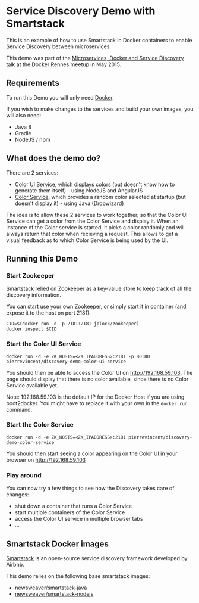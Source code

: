 # Service Discovery Demo with Smartstack

This is an example of how to use Smartstack in Docker containers to enable Service Discovery between microservices.

This demo was part of the [Microservices, Docker and Service Discovery](http://www.slideshare.net/PierreVincent3/microservices-docker-service-discovery-with-smartstack-english-version) talk at the Docker Rennes meetup in May 2015.

## Requirements

To run this Demo you will only need [Docker](http://www.docker.com).

If you wish to make changes to the services and build your own images, you will also need:

* Java 8
* Gradle
* NodeJS / npm

## What does the demo do?

There are 2 services:

* [Color UI Service](color-ui-service), which displays colors (but doesn't know how to generate them itself) - using NodeJS and AngularJS
* [Color Service](color-service), which provides a random color selected at startup (but doesn't display it) - using Java (Dropwizard)

The idea is to allow these 2 services to work together, so that the Color UI Service can get a color from the Color Service and display it. When an instance of the Color service is started, it picks a color randomly and will always return that color when recieving a request. This allows to get a visual feedback as to which Color Service is being used by the UI.

## Running this Demo

### Start Zookeeper

Smartstack relied on Zookeeper as a key-value store to keep track of all the discovery information.

You can start use your own Zookeeper, or simply start it in container (and expose it to the host on port 2181):

```
CID=$(docker run -d -p 2181:2181 jplock/zookeeper)
docker inspect $CID
```

### Start the Color UI Service

```
docker run -d -e ZK_HOSTS=<ZK_IPADDRESS>:2181 -p 80:80 pierrevincent/discovery-demo-color-ui-service
```

You should then be able to access the Color UI on http://192.168.59.103. The page should display that there is no color available, since there is no Color Service available yet.

Note: 192.168.59.103 is the default IP for the Docker Host if you are using boot2docker. You might have to replace it with your own in the ```docker run``` command.

### Start the Color Service

```
docker run -d -e ZK_HOSTS=<ZK_IPADDRESS>:2181 pierrevincent/discovery-demo-color-service
```

You should then start seeing a color appearing on the Color UI in your browser on http://192.168.59.103

### Play around

You can now try a few things to see how the Discovery takes care of changes:

* shut down a container that runs a Color Service
* start multiple containers of the Color Service
* access the Color UI service in multiple browser tabs
* ...

## Smartstack Docker images

[Smartstack](http://nerds.airbnb.com/smartstack-service-discovery-cloud/) is an open-source service discovery framework developed by Airbnb.

This demo relies on the following base smartstack images:

* [newsweaver/smartstack-java](https://registry.hub.docker.com/u/newsweaver/smartstack-java)
* [newsweaver/smartstack-nodejs](https://registry.hub.docker.com/u/newsweaver/smartstack-nodejs)

